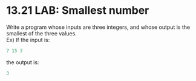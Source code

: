 # 13.21 LAB: Smallest number

Write a program whose inputs are three integers, and whose output is the smallest of the three values.   
Ex) If the input is:   
```c
7 15 3
```
the output is:
```c
3
```
